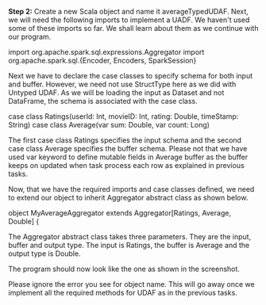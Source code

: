 
**Step 2:** Create a new Scala object and name it averageTypedUDAF. Next, we will need the following imports to implement a UADF. We haven't used some of these imports so far. We shall learn about them as we continue with our program.

import org.apache.spark.sql.expressions.Aggregator
import org.apache.spark.sql.{Encoder, Encoders, SparkSession}

Next we have to declare the case classes to specify schema for both input and buffer. However, we need not use StructType here as we did with Untyped UDAF. As we will be loading the input as Dataset and not DataFrame, the schema is associated with the case class.

case class Ratings(userId: Int, movieID: Int, rating: Double, timeStamp: String)
case class Average(var sum: Double, var count: Long)

The first case class Ratings specifies the input schema and the second case class Average specifies the buffer schema. Please not that we have used var keyword to define mutable fields in Average buffer as the buffer keeps on updated when task process each row as explained in previous tasks.

Now, that we have the required imports and case classes defined, we need to extend our object to inherit Aggregator abstract class as shown below.

object MyAverageAggregator extends Aggregator[Ratings, Average, Double] {


The Aggregator abstract class takes three parameters. They are the input, buffer and output type. The input is Ratings, the buffer is Average and the output type is Double.

The program should now look like the one as shown in the screenshot.

 

Please ignore the error you see for object name. This will go away once we implement all the required methods for UDAF as in the previous tasks.

